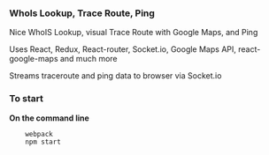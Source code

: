 ### WhoIs Lookup, Trace Route, Ping

Nice WhoIS Lookup, visual Trace Route with Google Maps, and Ping

Uses React, Redux, React-router, Socket.io, Google Maps API, react-google-maps and much more

Streams traceroute and ping data to browser via Socket.io


### To start

**On the command line**
	
```
	webpack
	npm start
```

